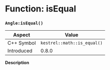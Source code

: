 
# Function: isEqual
### `Angle:isEqual()`

| Aspect | Value |
| --- | --- |
| C++ Symbol | `kestrel::math::is_equal()` |
| Introduced | 0.8.0 |

**Description**


